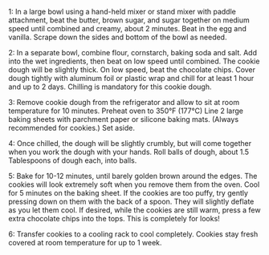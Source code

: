 1:
    In a large bowl using a hand-held mixer or stand mixer with paddle attachment, beat the butter, brown sugar, and sugar together on medium speed until combined and creamy, about 2 minutes. Beat in the egg and vanilla. Scrape down the sides and bottom of the bowl as needed.

2:
    In a separate bowl, combine flour, cornstarch, baking soda and salt. Add into the wet ingredients, then beat on low speed until combined. The cookie dough will be slightly thick. On low speed, beat the chocolate chips. Cover dough tightly with aluminum foil or plastic wrap and chill for at least 1 hour and up to 2 days. Chilling is mandatory for this cookie dough.

3:
    Remove cookie dough from the refrigerator and allow to sit at room temperature for 10 minutes. Preheat oven to 350°F (177°C) Line 2 large baking sheets with parchment paper or silicone baking mats. (Always recommended for cookies.) Set aside.

4:
    Once chilled, the dough will be slightly crumbly, but will come together when you work the dough with your hands. Roll balls of dough, about 1.5 Tablespoons of dough each, into balls.

5:
    Bake for 10-12 minutes, until barely golden brown around the edges. The cookies will look extremely soft when you remove them from the oven. Cool for 5 minutes on the baking sheet. If the cookies are too puffy, try gently pressing down on them with the back of a spoon. They will slightly deflate as you let them cool. If desired, while the cookies are still warm, press a few extra chocolate chips into the tops. This is completely for looks!

6:
    Transfer cookies to a cooling rack to cool completely. Cookies stay fresh covered at room temperature for up to 1 week.
